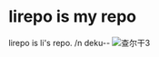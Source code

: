 # lirepo is my repo
lirepo is li's repo.
/n deku--
![查尔干3](https://user-images.githubusercontent.com/81507980/112747595-f4f7d780-8fe8-11eb-9451-0f0f10422665.jpg)
